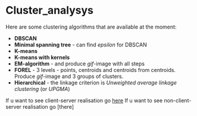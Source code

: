 # Cluster_analysys

Here are some clustering algorithms that are available at the moment:
* **DBSCAN**
* **Minimal spanning tree** - can find *epsilon* for DBSCAN
* **K-means**
* **K-means with kernels**
* **EM-algorithm** - and produce *gif*-image with all steps
* **FOREL** - 3 levels - points, centroids and centroids from centroids. Produce *gif*-image and 3 groups of clusters.
* **Hierarchical** - the linkage criterion is *Unweighted average linkage clustering* (or *UPGMA*)

If u want to see client-server realisation go [here](https://github.com/dredddddd/Cluster_analysys/tree/main/Client_server) 
If u want to see non-client-server realisation go [there]
